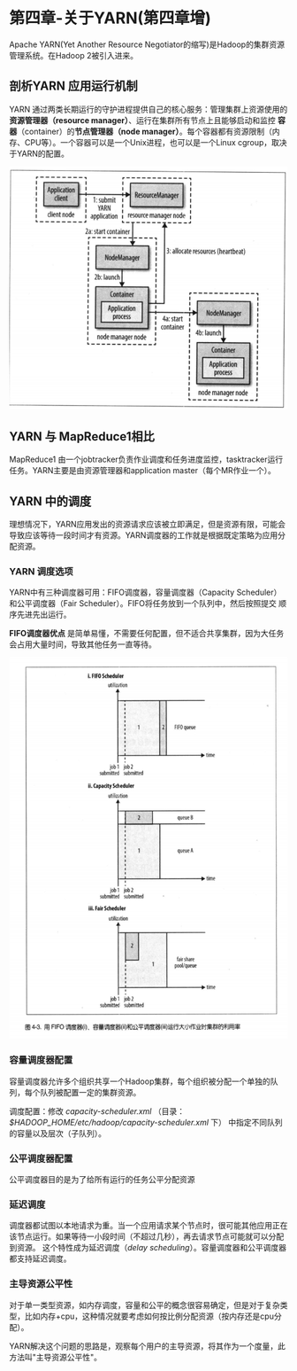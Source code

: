# 第四章-关于YARN(第四章增)

Apache YARN(Yet Another Resource Negotiator的缩写)是Hadoop的集群资源管理系统。在Hadoop 2被引入进来。

## 剖析YARN 应用运行机制

YARN 通过两类长期运行的守护进程提供自己的核心服务：管理集群上资源使用的**资源管理器（resource manager）**、运行在集群所有节点上且能够启动和监控
**容器**（container）的**节点管理器（node manager）**。每个容器都有资源限制（内存、CPU等）。一个容器可以是一个Unix进程，也可以是一个Linux
cgroup，取决于YARN的配置。

![YARN运行机制](../../image/bigData/Hadoop权威指南/YARN%20运行机制.png)

## YARN 与 MapReduce1相比

MapReduce1 由一个jobtracker负责作业调度和任务进度监控，tasktracker运行任务。YARN主要是由资源管理器和application master（每个MR作业一个）。


## YARN 中的调度

理想情况下，YARN应用发出的资源请求应该被立即满足，但是资源有限，可能会导致应该等待一段时间才有资源。YARN调度器的工作就是根据既定策略为应用分配资源。

### YARN 调度选项

YARN中有三种调度器可用：FIFO调度器，容量调度器（Capacity Scheduler）和公平调度器（Fair Scheduler）。FIFO将任务放到一个队列中，然后按照提交
顺序先进先出运行。

**FIFO调度器优点** 是简单易懂，不需要任何配置，但不适合共享集群，因为大任务会占用大量时间，导致其他任务一直等待。

![调度器作业](../../image/bigData/Hadoop权威指南/调度器作业.png)

### 容量调度器配置

容量调度器允许多个组织共享一个Hadoop集群，每个组织被分配一个单独的队列，每个队列被配置一定的集群资源。

调度配置：修改 _capacity-scheduler.xml_ （目录：_$HADOOP_HOME/etc/hadoop/capacity-scheduler.xml_ 下） 中指定不同队列的容量以及层次（子队列）。

### 公平调度器配置

公平调度器目的是为了给所有运行的任务公平分配资源


### 延迟调度

调度器都试图以本地请求为重。当一个应用请求某个节点时，很可能其他应用正在该节点运行。如果等待一小段时间（不超过几秒），再去请求节点可能就可以分配到资源。
这个特性成为延迟调度（_delay scheduling_）。容量调度器和公平调度器都支持延迟调度。

### 主导资源公平性

对于单一类型资源，如内存调度，容量和公平的概念很容易确定，但是对于复杂类型，比如内存+cpu，这种情况就要考虑如何按比例分配资源（按内存还是cpu分配）。

YARN解决这个问题的思路是，观察每个用户的主导资源，将其作为一个度量，此方法叫"主导资源公平性"。
